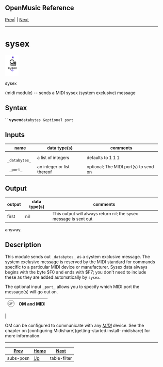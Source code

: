 OpenMusic Reference  
---  
[Prev](subs-posn)| | [Next](table-filter)  
  
* * *

# sysex

![](figures/functions/midi/sysex.png)

  
  
sysex  
  
(midi module) \-- sends a MIDI sysex (system exclusive) message  

## Syntax

`` **sysex**` databytes &optional port `

## Inputs

name| data type(s)| comments  
---|---|---  
` _databytes_`|  a list of integers| defaults to 1 1 1  
` _port_`|  an integer or list thereof| optional; The MIDI port(s) to send on  
  
## Output

output| data type(s)| comments  
---|---|---  
first| nil| This output will always return nil; the sysex message is sent out
anyway.  
  
## Description

This module sends out `_databytes_` as a system exclusive message. The system
exclusive message is reserved by the MIDI standard for commands specific to a
particular MIDI device or manufacturer. Sysex data always begins with the byte
$F0 and ends with $F7; you don't need to include these as they are added
automatically by `sysex`.

The optional input `_port_` allows you to specify which MIDI port the
message(s) will go out on.

![Note](figures/images/note.gif)|  **OM and MIDI**  
---|---  
 |

OM can be configured to communicate with any [_MIDI_](glossary#MIDI)
device. See the chapter on [configuring Midishare](getting-started.install-
midishare) for more information.  
  
* * *

[Prev](subs-posn)| [Home](index)| [Next](table-filter)  
---|---|---  
subs-posn| [Up](funcref.main)| table-filter

